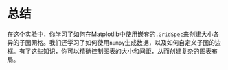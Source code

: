 # 总结

在这个实验中，你学习了如何在Matplotlib中使用嵌套的`.GridSpec`来创建大小各异的子图网格。我们还学习了如何使用`numpy`生成数据，以及如何自定义子图的边框。有了这些知识，你可以精确控制图表的大小和间距，从而创建复杂的图表布局。
